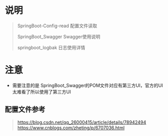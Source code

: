 # 说明

> SpringBoot-Config-read 配置文件读取
>
> SpringBoot_Swagger Swagger使用说明
>
> springboot_logbak 日志使用详情

# 注意
* 需要注意的是 SpringBoot_Swagger的POM文件对应有第三方UI，官方的UI太难看了所以使用了第三方UI

## 配置文件参考

> https://blog.csdn.net/qq_26000415/article/details/78942494 <br/>
> https://www.cnblogs.com/zheting/p/6707036.html
